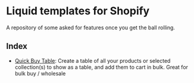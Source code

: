 # Liquid templates for Shopify

A repository of some asked for features once you get the ball rolling.

## Index

- [Quick Buy Table](./sections/quick-buy-table.liquid): Create a table of all your products or selected collection(s) to show as a table, and add them to cart in bulk. Great for bulk buy / wholesale
